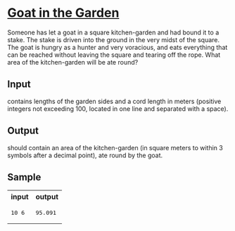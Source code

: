 # [Goat in the Garden](https://acm.timus.ru/problem.aspx?space=1&num=1084)


Someone has let a goat in a square kitchen-garden and had bound it to a stake. The stake is driven into the ground in the very midst of the square. The goat is hungry as a hunter and very voracious, and eats everything that can be reached without leaving the square and tearing off the rope. What area of the kitchen-garden will be ate round?

## Input
contains lengths of the garden sides and a cord length in meters (positive integers not exceeding 100, located in one line and separated with a space).

## Output

should contain an area of the kitchen-garden (in square meters to within 3 symbols after a decimal point), ate round by the goat.

## Sample

<table>
<tr>
<th>input</th>
<th>output</th>
</tr>
<tr>
<td style="vertical-align: top">
<pre>
10 6
</pre>
</td>
<td style="vertical-align: top">
<pre>
95.091
</pre>
</td>
</tr>
</table>
